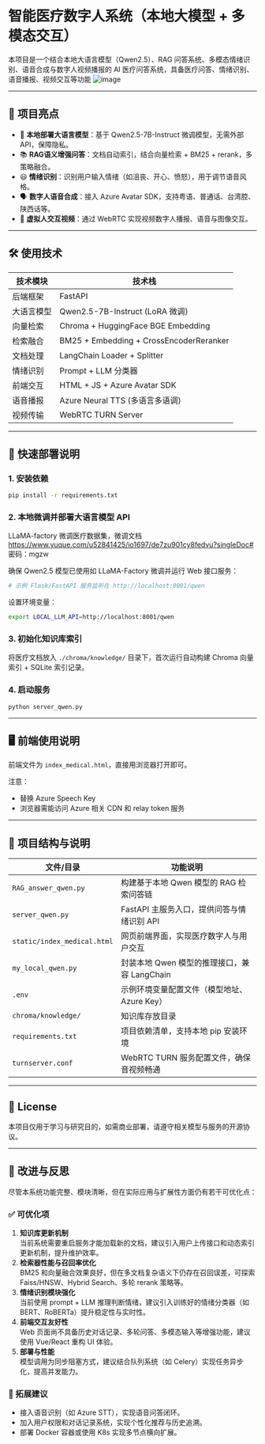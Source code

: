 # 智能医疗数字人系统（本地大模型 + 多模态交互）

本项目是一个结合本地大语言模型（Qwen2.5）、RAG 问答系统、多模态情绪识别、语音合成与数字人视频播报的 AI 医疗问答系统，具备医疗问答、情绪识别、语音播报、视频交互等功能
![image](https://github.com/user-attachments/assets/c1fdfcf9-887d-4395-b2c4-59642a1dd67d)

------

## 📌 项目亮点

- 🧠 **本地部署大语言模型**：基于 Qwen2.5-7B-Instruct 微调模型，无需外部API，保障隐私。
- 📚 **RAG语义增强问答**：文档自动索引，结合向量检索 + BM25 + rerank，多策略融合。
- 😃 **情绪识别**：识别用户输入情绪（如沮丧、开心、愤怒），用于调节语音风格。
- 🗣️ **数字人语音合成**：接入 Azure Avatar SDK，支持粤语、普通话、台湾腔、陕西话等。
- 🎥 **虚拟人交互视频**：通过 WebRTC 实现视频数字人播报、语音与图像交互。

------

## 🛠️ 使用技术

| 技术模块   | 技术栈                                  |
| ---------- | --------------------------------------- |
| 后端框架   | FastAPI                                 |
| 大语言模型 | Qwen2.5-7B-Instruct (LoRA 微调)     |
| 向量检索   | Chroma + HuggingFace BGE Embedding      |
| 检索融合   | BM25 + Embedding + CrossEncoderReranker |
| 文档处理   | LangChain Loader + Splitter             |
| 情绪识别   | Prompt + LLM 分类器                     |
| 前端交互   | HTML + JS + Azure Avatar SDK            |
| 语音播报   | Azure Neural TTS (多语言多语调)         |
| 视频传输   | WebRTC TURN Server                      |

------

## 🚀 快速部署说明

### 1. 安装依赖

```bash
pip install -r requirements.txt
```

### 2. 本地微调并部署大语言模型 API

LLaMA-factory 微调医疗数据集，微调文档
https://www.yuque.com/u52841425/io1697/de7zu901cy8fedvu?singleDoc#  密码：mgzw

确保 Qwen2.5 模型已使用如 LLaMA-Factory 微调并运行 Web 接口服务：

```bash
# 示例 Flask/FastAPI 服务监听在 http://localhost:8001/qwen
```

设置环境变量：

```bash
export LOCAL_LLM_API=http://localhost:8001/qwen
```

### 3. 初始化知识库索引

将医疗文档放入 `./chroma/knowledge/` 目录下，首次运行自动构建 Chroma 向量索引 + SQLite 索引记录。

### 4. 启动服务

```bash
python server_qwen.py
```

------

## 🖥️ 前端使用说明

前端文件为 `index_medical.html`，直接用浏览器打开即可。

注意：

- 替换 Azure Speech Key
- 浏览器需能访问 Azure 相关 CDN 和 relay token 服务

------

## 📁 项目结构与说明

| 文件/目录                  | 功能说明                                                |
|---------------------------|---------------------------------------------------------|
| `RAG_answer_qwen.py`      | 构建基于本地 Qwen 模型的 RAG 检索问答链                |
| `server_qwen.py`          | FastAPI 主服务入口，提供问答与情绪识别 API             |
| `static/index_medical.html`      | 网页前端界面，实现医疗数字人与用户交互           |
| `my_local_qwen.py`        | 封装本地 Qwen 模型的推理接口，兼容 LangChain            |
| `.env`                    | 示例环境变量配置文件（模型地址、Azure Key）             |
| `chroma/knowledge/`       | 知识库存放目录                                         |
| `requirements.txt`        | 项目依赖清单，支持本地 pip 安装环境                     |
| `turnserver.conf`         | WebRTC TURN 服务配置文件，确保音视频畅通                |

------

## 📜 License

本项目仅用于学习与研究目的，如需商业部署，请遵守相关模型与服务的开源协议。

------

## 🧠 改进与反思

尽管本系统功能完整、模块清晰，但在实际应用与扩展性方面仍有若干可优化点：

### ✅ 可优化项

1. **知识库更新机制**  
   当前系统需要重启服务才能加载新的文档，建议引入用户上传接口和动态索引更新机制，提升维护效率。
2. **检索器性能与召回率优化**  
   BM25 和向量融合效果良好，但在多文档复杂语义下仍存在召回误差，可探索 Faiss/HNSW、Hybrid Search、多轮 rerank 策略等。
3. **情绪识别模块强化**  
   当前使用 prompt + LLM 推理判断情绪，建议引入训练好的情绪分类器（如 BERT、RoBERTa）提升稳定性与实时性。
4. **前端交互友好性**  
   Web 页面尚不具备历史对话记录、多轮问答、多模态输入等增强功能，建议使用 Vue/React 重构 UI 体验。
5. **部署与性能**  
   模型调用为同步阻塞方式，建议结合队列系统（如 Celery）实现任务异步化，提高并发能力。

### 🌱 拓展建议

- 接入语音识别（如 Azure STT），实现语音问答闭环。
- 加入用户权限和对话记录系统，实现个性化推荐与历史追溯。
- 部署 Docker 容器或使用 K8s 实现多节点横向扩展。

